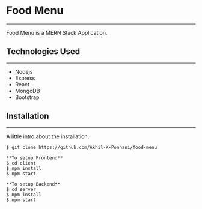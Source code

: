 # Food Menu
***
Food Menu is a MERN Stack Application.

## Technologies Used
***
* Nodejs
* Express
* React
* MongoDB
* Bootstrap

## Installation
***
A little intro about the installation. 
```
$ git clone https://github.com/Akhil-K-Ponnani/food-menu

**To setup Frontend**
$ cd client
$ npm install
$ npm start

**To setup Backend**
$ cd server
$ npm install
$ npm start